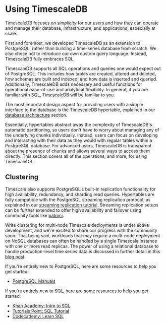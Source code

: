 # Using TimescaleDB

TimescaleDB focuses on _simplicity_ for our users and how they can operate and
manage their database, infrastructure, and applications, especially at scale.

First and foremost, we developed TimescaleDB as an extension to PostgreSQL,
rather than building a time-series database from scratch. We also chose not to introduce
our own custom query language. Instead, TimescaleDB fully embraces SQL.

TimescaleDB supports all SQL operations and queries one would expect out of PostgreSQL.
This includes how tables are created, altered and deleted, how schemas are built and indexed,
and how data is inserted and queried. Additionally, TimescaleDB adds necessary and useful
functions for operational ease-of-use and analytical flexibility. In general, if you are
familiar with SQL, TimescaleDB will be familiar to you.

The most important design aspect for providing users with a simple interface to
the database is the TimescaleDB hypertable, explained in our
[database architecture][architecture] section.

Essentially, hypertables abstract away the complexity of TimescaleDB's automatic
partitioning, so users don't have to worry about managing any of the underlying
chunks individually. Instead, users can focus on developing and interacting with their data as
they would with regular tables within a PostgreSQL database. For advanced users, TimescaleDB is
transparent about the presence of chunks and allows several ways to access them directly.
This section covers all of the operations, and more, for using TimescaleDB.

## Clustering [](clustering)

Timescale also supports PostgreSQL's built-in replication functionality for
high availability, redundancy, and sharding read queries. Hypertables are fully
compatible with the PostgreSQL streaming replication protocol, as explained in our
[streaming replication tutorial][replication]. Streaming replication setups can be
further extended to offer high availability and failover using community tools like [patroni][patroni].

Write clustering for multi-node Timescale deployments is under active development, and we're
excited to share our progress with the community soon. That being said, workloads that
may require a multi-node deployment on NoSQL databases can often be handled by
a single Timescale instance with one or more read replicas. The power of using a
relational database to handle production-level time series data is discussed in further
detail in this [blog post][nosql-blog-post].

If you're entirely new to PostgreSQL, here are some resources to help you get started:
- [PostgreSQL Manuals][postgres-manuals]

If you're entirely new to SQL, here are some resources to help you get started:
- [Khan Academy: Intro to SQL][khanacademy]
- [Tutorials Point: SQL Tutorial][tutorialspoint]
- [Codecademy: Learn SQL][codecademy]


[architecture]: /introduction/architecture
[replication]: /replication
[patroni]: https://github.com/zalando/patroni
[nosql-blog-post]: https://blog.timescale.com/time-series-data-why-and-how-to-use-a-relational-database-instead-of-nosql-d0cd6975e87c
[creating-hypertables]: /using-timescaledb/hypertables
[postgres-manuals]: https://www.postgresql.org/docs/manuals/
[tutorialspoint]: https://www.tutorialspoint.com/sql/
[khanacademy]: https://www.khanacademy.org/computing/computer-programming/sql
[codecademy]: https://www.codecademy.com/learn/learn-sql
